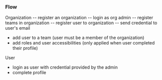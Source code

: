 ### Flow

Organization
-- register an organization
-- login as org admin
-- register teams in organization
-- register user to organization
-- send credential to user's email
- add user to a team (user must be a member of the organization)
- add roles and user accessibilities (only applied when user completed their profile)

User
- login as user with credential provided by the admin
- complete profile